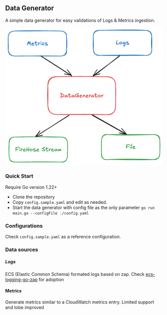 ## Data Generator

A simple data generator for easy validations of Logs & Metrics ingestion.

![img.png](resources/architecture.png)

### Quick Start

Require Go version 1.22+

- Clone the repository
- Copy `config.sample.yaml` and edit as needed.
- Start the data generator with config file as the only parameter
  `go run main.go --configFile ./config.yaml`

### Configurations

Check `config.sample.yaml` as a reference configuration.

### Data sources

##### Logs

ECS (Elastic Common Schema) formated logs based on zap.
Check [ecs-logging-go-zap](https://github.com/elastic/ecs-logging-go-zap) for adoption

#### Metrics

Generate metrics similar to a CloudWatch metrics entry. Limited support and tobe improved

